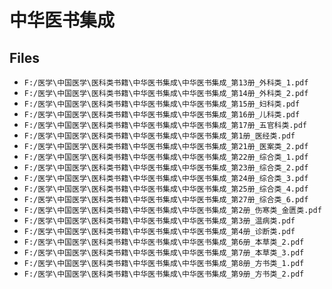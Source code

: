 # 中华医书集成

## Files

- `F:/医学\中国医学\医科类书籍\中华医书集成\中华医书集成_第13册_外科类_1.pdf`
- `F:/医学\中国医学\医科类书籍\中华医书集成\中华医书集成_第14册_外科类_2.pdf`
- `F:/医学\中国医学\医科类书籍\中华医书集成\中华医书集成_第15册_妇科类.pdf`
- `F:/医学\中国医学\医科类书籍\中华医书集成\中华医书集成_第16册_儿科类.pdf`
- `F:/医学\中国医学\医科类书籍\中华医书集成\中华医书集成_第17册_五官科类.pdf`
- `F:/医学\中国医学\医科类书籍\中华医书集成\中华医书集成_第1册_医经类.pdf`
- `F:/医学\中国医学\医科类书籍\中华医书集成\中华医书集成_第21册_医案类_2.pdf`
- `F:/医学\中国医学\医科类书籍\中华医书集成\中华医书集成_第22册_综合类_1.pdf`
- `F:/医学\中国医学\医科类书籍\中华医书集成\中华医书集成_第23册_综合类_2.pdf`
- `F:/医学\中国医学\医科类书籍\中华医书集成\中华医书集成_第24册_综合类_3.pdf`
- `F:/医学\中国医学\医科类书籍\中华医书集成\中华医书集成_第25册_综合类_4.pdf`
- `F:/医学\中国医学\医科类书籍\中华医书集成\中华医书集成_第27册_综合类_6.pdf`
- `F:/医学\中国医学\医科类书籍\中华医书集成\中华医书集成_第2册_伤寒类_金匮类.pdf`
- `F:/医学\中国医学\医科类书籍\中华医书集成\中华医书集成_第3册_温病类.pdf`
- `F:/医学\中国医学\医科类书籍\中华医书集成\中华医书集成_第4册_诊断类.pdf`
- `F:/医学\中国医学\医科类书籍\中华医书集成\中华医书集成_第6册_本草类_2.pdf`
- `F:/医学\中国医学\医科类书籍\中华医书集成\中华医书集成_第7册_本草类_3.pdf`
- `F:/医学\中国医学\医科类书籍\中华医书集成\中华医书集成_第8册_方书类_1.pdf`
- `F:/医学\中国医学\医科类书籍\中华医书集成\中华医书集成_第9册_方书类_2.pdf`
